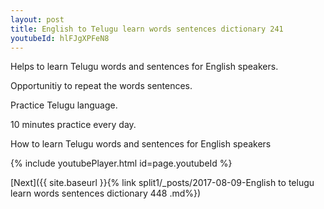 ```yaml
---
layout: post
title: English to Telugu learn words sentences dictionary 241 
youtubeId: hlFJgXPFeN8
---
```

 
 
Helps to learn Telugu words and sentences for English speakers.

Opportunitiy to repeat the words sentences. 

Practice Telugu language. 
 
10 minutes practice every day. 
 
How to learn Telugu words and sentences for English speakers 
 
{% include youtubePlayer.html id=page.youtubeId %}
 
 
[Next]({{ site.baseurl }}{% link  split1/_posts/2017-08-09-English to telugu learn words sentences dictionary 448 .md%})
 
